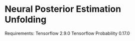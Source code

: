 # Neural Posterior Estimation Unfolding

Requirements:
Tensorflow 2.9.0
Tensorflow Probability 0.17.0

